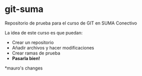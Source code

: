 git-suma
========

Repositorio de prueba para el curso de GIT en SUMA Conectivo

La idea de este curso es que puedan:

* Crear un repositorio
* Añadir archivos y hacer modificaciones
* Crear ramas de prueba
* **Pasarla bien!**

*mauro's changes
